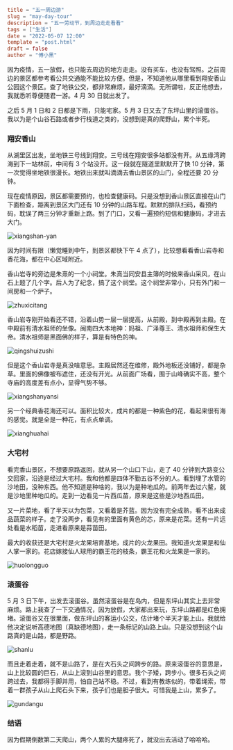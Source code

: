 ```toml
title = "五一周边游"
slug = "may-day-tour"
description = "五一劳动节，到周边走走看看"
tags = ["生活"]
date = "2022-05-07 12:00"
template = "post.html"
draft = false
author = "傅小黑"
```

因为疫情，五一放假，也只能去周边的地方走走。没有买车，也没有驾照。之前周边的景区都参考看公共交通能不能比较方便。但是，不知道他从哪里看到翔安香山公园这个景区。查了地铁公交，都非常麻烦，最好滴滴。无所谓啦，反正他想去，我就悉听尊便随君一游。4 月 30 日就出发了。

之后 5 月 1 日和 2 日都是下雨，只能宅家。5 月 3 日又去了东坪山里的滚蛋谷。我以为是个山谷石路或者步行栈道之类的，没想到是真的爬野山，累个半死。

<!--more-->

### 翔安香山

从湖里区出发，坐地铁三号线到翔安。三号线在翔安很多站都没有开。从五缘湾跨海到下一站林前，中间有 3 个站没开。这一段就在隧道里默默开了快 10 分钟，第一次觉得坐地铁很漫长。地铁出来就叫滴滴去香山景区的山门，全程还要 20 分钟。

现在疫情原因，景区都需要预约，也检查健康码。只是没想到香山景区直接在山门下面检查，距离到景区大门还有 10 分钟的山路车程。默默的排队扫码，看预约码，耽误了两三分钟才重新上路。到了门口，又看一遍预约短信和健康码，才进去大门。

![xiangshan-yan](/assets/images/2022-2-xiangshan-yan.jpeg)

因为时间有限（懒觉睡到中午，到景区都快下午 4 点了），比较想看看香山岩寺和香花海，都在中心区域附近。

香山岩寺的旁边是朱熹的一个小祠堂。朱熹当同安县主簿的时候来香山采风，在山石上题了几个字。后人为了纪念，搞了这个祠堂。这个祠堂非常小，只有外门和一间房和一个炉子。

![zhuxicitang](/assets/images/2022-2-zhuxi-citang.jpeg)

香山岩寺刚开始看还不错，沿着山势一层一层提高，从前殿，到中殿再到主殿。在中殿前有清水祖师的坐像。闽南四大本地神：妈祖、广泽尊王、清水祖师和保生大帝。清水祖师是黑面佛的样子，算是有特色的神。

![qingshuizushi](/assets/images/2022-2-qingshuizushi.jpeg)

但是这个香山岩寺是真没啥意思。主殿居然还在维修，殿外地板还没铺好，都是杂草。里面的佛像被布遮住，还没有开光。从前面广场看，囿于山峰确实不高，整个寺庙的高度差有点小，显得气势不够。

![xiangshanyansi](/assets/images/2022-2-xiangshanyansi.jpeg)

另一个经典香花海还可以。面积比较大，成片的都是一种紫色的花，看起来很有海的感觉。就是全是一种花，有点点单调。

![xianghuahai](/assets/images/2022-2-xianghuahai.jpeg)

### 大宅村

看完香山景区，不想要原路返回，就从另一个山口下山，走了 40 分钟到大路变公交回家，沿途是经过大宅村。我和他都是四体不勤五谷不分的人。看到埋了水管的沙地田，没种东西。他不知道是种啥的，我以为是种地瓜的。前两年去过六鳌，就是沙地里种地瓜的。走到一边看见一片西瓜苗，原来是这些是沙地西瓜田。

又一片菜地，看了半天以为包菜，又看着是芥蓝。因为没有完全成熟，看不出来成品蔬菜的样子。走了没两步，看见有的里面有黄色的芯，原来是花菜。还有一片远处看是水稻苗，走进看原来是蒜苗田。

最大的收获还是大宅村是火龙果培育基地，成片的火龙果田。我知道火龙果是和仙人掌一家的。花店嫁接仙人球用的霸王花的枝条，霸王花和火龙果是一家的。

![huolongguo](/assets/images/2022-2-huolongguo.jpeg)

### 滚蛋谷

5 月 3 日下午，出发去滚蛋谷。虽然滚蛋谷是在岛内，但是东坪山其实上去非常麻烦。路上我查了一下交通情况，因为放假，大家都出来玩，东坪山路都是红色拥堵。滚蛋谷又在很里面，做东坪山的客运小公交，估计堵个半天才能上山。我就给他决定说听高德地图（真缺德地图），走一条标记的山路上山。只是没想到这个山路真的是山路，都是野路。

![shanlu](/assets/images/2022-2-shanlu.jpeg)


而且走着走着，就不是山路了，是在大石头之间跨步的路。原来滚蛋谷的意思是，山上比较圆的巨石，从山上滚到山谷里的意思。我个子矮，跨步小。很多石头之间跨过去，我都得手脚并用，怕自己站不稳。不过，看到有教练似的，带着绳索，带着一群孩子从山上爬石头下来，孩子们也是胆子很大。可惜我是上山，累多了。

![gundangu](/assets/images/2022-2-gundangu.jpeg)

### 结语

因为假期倒数第二天爬山，两个人累的大腿疼死了，就没出去活动了哈哈哈。